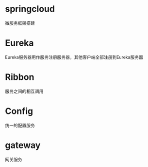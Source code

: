 # springcloud
微服务框架搭建
# Eureka
Eureka服务器用作服务注册服务器，其他客户端全部注册到Eureka服务器
# Ribbon
服务之间的相互调用
# Config
统一的配置服务
# gateway
网关服务
